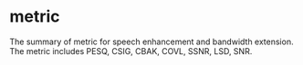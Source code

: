 # metric
The summary of metric for speech enhancement and bandwidth extension.
The metric includes PESQ, CSIG, CBAK, COVL, SSNR, LSD, SNR.
